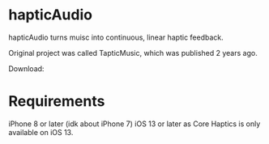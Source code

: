 # hapticAudio
hapticAudio turns muisc into continuous, linear haptic feedback.

Original project was called TapticMusic, which was published 2 years ago.

Download:

# Requirements
iPhone 8 or later (idk about iPhone 7)
iOS 13 or later as Core Haptics is only available on iOS 13.
